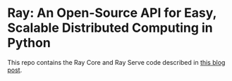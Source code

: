 

# Ray: An Open-Source API for Easy, Scalable Distributed Computing in Python

This repo contains the Ray Core and Ray Serve code described in [this blog post](http://www.andrewjanowczyk.com/).

